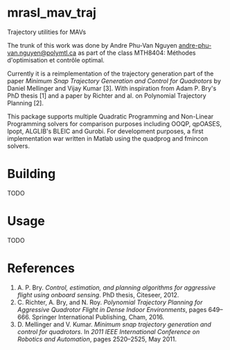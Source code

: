 # mrasl_mav_traj

Trajectory utilities for MAVs

The trunk of this work was done by Andre Phu-Van Nguyen <andre-phu-van.nguyen@polymtl.ca> 
as part of the class MTH8404: Méthodes d'optimisation et contrôle optimal.

Currently it is a reimplementation of the trajectory generation part of the paper 
*Minimum Snap Trajectory Generation and Control for Quadrotors* by Daniel 
Mellinger and Vijay Kumar [3]. With inspiration from Adam P. Bry's PhD thesis [1] and a paper
by Richter and al. on Polynomial Trajectory Planning [2].

This package supports multiple Quadratic Programming and Non-Linear Programming solvers for comparison
purposes including OOQP, qpOASES, Ipopt, ALGLIB's BLEIC and Gurobi. For development purposes, a first implementation
war written in Matlab using the quadprog and fmincon solvers.

# Building
TODO

# Usage
TODO

# References
1. A. P. Bry. *Control, estimation, and planning algorithms for aggressive flight using onboard sensing*. PhD thesis, Citeseer, 2012.
1. C. Richter, A. Bry, and N. Roy. *Polynomial Trajectory Planning for Aggressive Quadrotor Flight in
Dense Indoor Environments*, pages 649–666. Springer International Publishing, Cham, 2016.
1. D. Mellinger and V. Kumar. *Minimum snap trajectory generation and control for quadrotors*. In *2011
IEEE International Conference on Robotics and Automation*, pages 2520–2525, May 2011.
